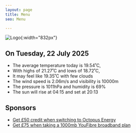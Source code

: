 ```yaml
---
layout: page
title: Menu
seo: Menu

---
```


![Logo](/images/logo.jpg){:width="832px"}

<!-- weather_marker starts -->
## On Tuesday, 22 July 2025

- The average temperature today is 19.54˚C,
- With highs of 21.27˚C and lows of 18.72˚C,
- It may feel like 19.35˚C with few clouds
- The wind speed is 2.06m/s and visibility is 10000m
- The pressure is 1011hPa and humidity is 69%
- The sun will rise at 04:15 and set at 20:13

<!-- weather_marker ends -->

## Sponsors

- [Get £50 credit when switching to Octopus Energy](https://bit.ly/3oD1nnS)
- [Get £75 when taking a 1000mb YouFibre broadband plan](https://aklam.io/91zWhU?)
